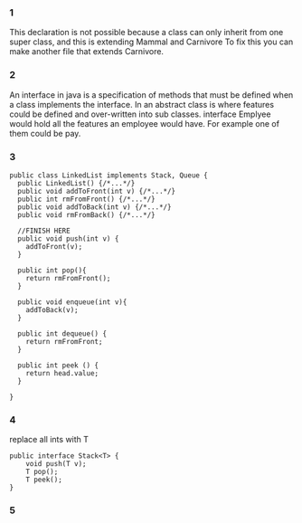 ### 1
This declaration is not possible because a class can only inherit from one super class, and this is extending Mammal and Carnivore
To fix this you can make another file that extends Carnivore. 

### 2
An interface in java is a specification of methods that must be defined when a class implements the interface.
In an abstract class is where features could be defined and over-written into sub classes. interface Emplyee would hold all the features an employee would have.
For example one of them could be pay. 

### 3
```
public class LinkedList implements Stack, Queue {
  public LinkedList() {/*...*/}
  public void addToFront(int v) {/*...*/}
  public int rmFromFront() {/*...*/}
  public void addToBack(int v) {/*...*/}
  public void rmFromBack() {/*...*/}
  
  //FINISH HERE
  public void push(int v) {
    addToFront(v);
  }

  public int pop(){
    return rmFromFront();
  }

  public void enqueue(int v){
    addToBack(v);
  }

  public int dequeue() {
    return rmFromFront;
  }

  public int peek () {
    return head.value;
  }
  
}
```

### 4
replace all ints with T
```
public interface Stack<T> {
    void push(T v); 
    T pop();        
    T peek();       
}
```

### 5
